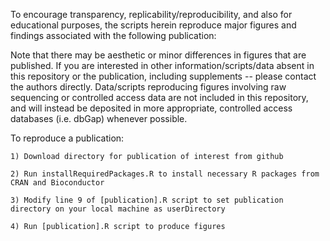 To encourage transparency, replicability/reproducibility, and also for educational purposes, the scripts herein reproduce major figures and findings associated with the following publication:

<pub link> 

Note that there may be aesthetic or minor differences in figures that are published. If you are interested in other information/scripts/data absent in this repository or the publication, including supplements -- please contact the authors directly. Data/scripts reproducing figures involving raw sequencing or controlled access data are not included in this repository, and will instead be deposited in more appropriate, controlled access databases (i.e. dbGap) whenever possible. 

To reproduce a publication:

	1) Download directory for publication of interest from github

	2) Run installRequiredPackages.R to install necessary R packages from CRAN and Bioconductor

	3) Modify line 9 of [publication].R script to set publication directory on your local machine as userDirectory

	4) Run [publication].R script to produce figures

